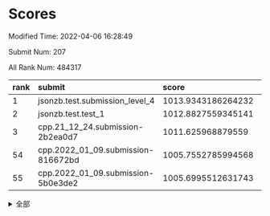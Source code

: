 # Scores

Modified Time: 2022-04-06 16:28:49

Submit Num: 207

All Rank Num: 484317

| rank |               submit               |       score        |       sigma        | pk_num |
| :--- | :--------------------------------- | :----------------- | :----------------- | :----- |
| 1    | jsonzb.test.submission_level_4     | 1013.9343186264232 | 0.7930304263120969 | 9353   |
| 2    | jsonzb.test.test_1                 | 1012.8827559345141 | 0.8256985303659912 | 9360   |
| 3    | cpp.21_12_24.submission-2b2ea0d7   | 1011.625968879559  | 0.7980433506475476 | 9357   |
| 54   | cpp.2022_01_09.submission-816672bd | 1005.7552785994568 | 0.7130487139580697 | 9360   |
| 55   | cpp.2022_01_09.submission-5b0e3de2 | 1005.6995512631743 | 0.7124666659049127 | 9361   |


<details>
<summary>全部</summary>

| rank |                 submit                 |       score        |       sigma        | pk_num |
| :--- | :------------------------------------- | :----------------- | :----------------- | :----- |
| 1    | jsonzb.test.submission_level_4         | 1013.9343186264232 | 0.7930304263120969 | 9353   |
| 2    | jsonzb.test.test_1                     | 1012.8827559345141 | 0.8256985303659912 | 9360   |
| 3    | cpp.21_12_24.submission-2b2ea0d7       | 1011.625968879559  | 0.7980433506475476 | 9357   |
| 4    | gobigger.level_3.submission_level_3_39 | 1011.6088394109056 | 0.7629680249542601 | 9362   |
| 5    | gobigger.level_3.submission_level_3_22 | 1011.3189183509929 | 0.7804079565671947 | 9362   |
| 6    | gobigger.level_3.submission_level_3_24 | 1011.3173973221827 | 0.7875378656301829 | 9362   |
| 7    | gobigger.level_3.submission_level_3_46 | 1011.1101472218272 | 0.7608186570967498 | 9357   |
| 8    | gobigger.level_3.submission_level_3_18 | 1010.9835565324585 | 0.7602160193976423 | 9358   |
| 9    | gobigger.level_3.submission_level_3_21 | 1010.894984377951  | 0.7847802232573686 | 9360   |
| 10   | gobigger.level_3.submission_level_3_47 | 1010.8661617182654 | 0.7586667866413547 | 9357   |
| 11   | gobigger.level_3.submission_level_3_43 | 1010.8488899126821 | 0.7551605123173994 | 9359   |
| 12   | gobigger.level_3.submission_level_3_2  | 1010.8094917857615 | 0.7738338230187604 | 9352   |
| 13   | gobigger.level_3.submission_level_3_42 | 1010.7496460687364 | 0.7864665639277785 | 9362   |
| 14   | gobigger.level_3.submission_level_3_31 | 1010.6504922620979 | 0.7654340245047333 | 9357   |
| 15   | gobigger.level_3.submission_level_3_37 | 1010.6316845206474 | 0.7582011008460344 | 9363   |
| 16   | gobigger.level_3.submission_level_3_35 | 1010.6273854546175 | 0.7576280809139361 | 9360   |
| 17   | gobigger.level_3.submission_level_3_19 | 1010.5671887356638 | 0.7723139957443242 | 9359   |
| 18   | gobigger.level_3.submission_level_3_14 | 1010.5426397378797 | 0.770270160836393  | 9360   |
| 19   | gobigger.level_3.submission_level_3_41 | 1010.4946758045269 | 0.7991846196644641 | 9354   |
| 20   | gobigger.level_3.submission_level_3_23 | 1010.4626917624213 | 0.7469443601179503 | 9353   |
| 21   | gobigger.level_3.submission_level_3_36 | 1010.4599258990618 | 0.7542078798428686 | 9359   |
| 22   | gobigger.level_3.submission_level_3_12 | 1010.3932705882298 | 0.7578377576621603 | 9360   |
| 23   | gobigger.level_3.submission_level_3_20 | 1010.3134192670152 | 0.8018795705821347 | 9360   |
| 24   | gobigger.level_3.submission_level_3_38 | 1010.1988272012618 | 0.7428744857020243 | 9357   |
| 25   | gobigger.level_3.submission_level_3_17 | 1010.1553240998948 | 0.7760498419072038 | 9363   |
| 26   | gobigger.level_3.submission_level_3_45 | 1010.0880068160845 | 0.7524112194684122 | 9354   |
| 27   | gobigger.level_3.submission_level_3_7  | 1009.9894906068345 | 0.7645019368721291 | 9357   |
| 28   | gobigger.level_3.submission_level_3_10 | 1009.9004811318257 | 0.7570426938899623 | 9363   |
| 29   | gobigger.level_3.submission_level_3_28 | 1009.8681074477349 | 0.7697775600547944 | 9360   |
| 30   | gobigger.level_3.submission_level_3_49 | 1009.8427634473933 | 0.7483354297506414 | 9362   |
| 31   | gobigger.level_3.submission_level_3_33 | 1009.7494652836972 | 0.7419463736658538 | 9357   |
| 32   | gobigger.level_3.submission_level_3_9  | 1009.733283197124  | 0.747929232172463  | 9356   |
| 33   | gobigger.level_3.submission_level_3_27 | 1009.7223079972887 | 0.768506434083778  | 9359   |
| 34   | gobigger.level_3.submission_level_3_34 | 1009.6939699522352 | 0.761428995027721  | 9360   |
| 35   | gobigger.level_3.submission_level_3_6  | 1009.6407110074455 | 0.7578159320933834 | 9360   |
| 36   | gobigger.level_3.submission_level_3_26 | 1009.634352422916  | 0.7540241294459002 | 9359   |
| 37   | gobigger.level_3.submission_level_3_3  | 1009.5523656181638 | 0.7306176832979415 | 9354   |
| 38   | gobigger.level_3.submission_level_3_40 | 1009.4743139740226 | 0.7443501799326245 | 9360   |
| 39   | gobigger.level_3.submission_level_3_11 | 1009.468170232978  | 0.760489021949381  | 9362   |
| 40   | gobigger.level_3.submission_level_3_1  | 1009.4064157216744 | 0.7438542493172582 | 9359   |
| 41   | gobigger.level_3.submission_level_3_30 | 1009.3722148173715 | 0.746777936584124  | 9360   |
| 42   | gobigger.level_3.submission_level_3_25 | 1009.3044895348663 | 0.7497636559419504 | 9357   |
| 43   | gobigger.level_3.submission_level_3_48 | 1009.2943775635254 | 0.7571971469097308 | 9361   |
| 44   | gobigger.level_3.submission_level_3_29 | 1009.245699488404  | 0.7685488958019887 | 9359   |
| 45   | gobigger.level_3.submission_level_3_44 | 1009.1296853520729 | 0.7556386850794351 | 9360   |
| 46   | gobigger.level_3.submission_level_3_4  | 1009.1227147877631 | 0.753552945304014  | 9354   |
| 47   | gobigger.level_3.submission_level_3_16 | 1009.0676231448281 | 0.7504710311893381 | 9360   |
| 48   | gobigger.level_3.submission_level_3_15 | 1009.0583009147239 | 0.7502577925310064 | 9362   |
| 49   | gobigger.level_3.submission_level_3_32 | 1008.9783668695698 | 0.7611325047637714 | 9356   |
| 50   | gobigger.level_3.submission_level_3_5  | 1008.9110372982933 | 0.74692450477906   | 9361   |
| 51   | gobigger.level_3.submission_level_3_0  | 1008.8346482794982 | 0.7343843872845081 | 9358   |
| 52   | gobigger.level_3.submission_level_3_8  | 1008.560270224446  | 0.7280544197219532 | 9358   |
| 53   | gobigger.level_3.submission_level_3_13 | 1008.5299182243571 | 0.7476526120038173 | 9359   |
| 54   | cpp.2022_01_09.submission-816672bd     | 1005.7552785994568 | 0.7130487139580697 | 9360   |
| 55   | cpp.2022_01_09.submission-5b0e3de2     | 1005.6995512631743 | 0.7124666659049127 | 9361   |
| 56   | gobigger.level_1.submission_level_1_35 | 1005.2031463262805 | 0.7281733422907058 | 9358   |
| 57   | gobigger.level_1.submission_level_1_18 | 1004.715047213824  | 0.7250829224599468 | 9357   |
| 58   | gobigger.level_1.submission_level_1_34 | 1004.4232333465533 | 0.7081873587134733 | 9356   |
| 59   | gobigger.level_1.submission_level_1_27 | 1004.2656161682457 | 0.7142883934967613 | 9360   |
| 60   | gobigger.level_1.submission_level_1_40 | 1004.1861155162717 | 0.7154340433484899 | 9355   |
| 61   | gobigger.level_1.submission_level_1_19 | 1004.0874510045045 | 0.7160452944381741 | 9355   |
| 62   | gobigger.level_1.submission_level_1_26 | 1004.0349338079532 | 0.7137360253070717 | 9361   |
| 63   | gobigger.level_1.submission_level_1_7  | 1004.0083325297073 | 0.7014253298867034 | 9360   |
| 64   | gobigger.level_1.submission_level_1_3  | 1003.8693894694803 | 0.7132263653369346 | 9358   |
| 65   | gobigger.level_1.submission_level_1_45 | 1003.8025713919301 | 0.7115488879492712 | 9358   |
| 66   | gobigger.level_1.submission_level_1_37 | 1003.7367704504454 | 0.7270272733389445 | 9359   |
| 67   | gobigger.level_1.submission_level_1_33 | 1003.7015065618921 | 0.7167827491308875 | 9360   |
| 68   | gobigger.level_1.submission_level_1_47 | 1003.6485455119372 | 0.724562521186688  | 9362   |
| 69   | gobigger.level_1.submission_level_1_5  | 1003.6434308215565 | 0.7337963310344214 | 9359   |
| 70   | gobigger.level_1.submission_level_1_11 | 1003.5801297063027 | 0.7181761600022326 | 9361   |
| 71   | gobigger.level_1.submission_level_1_36 | 1003.4420380009875 | 0.7232883429717161 | 9357   |
| 72   | gobigger.level_1.submission_level_1_20 | 1003.4196810609465 | 0.7174997272823966 | 9364   |
| 73   | gobigger.level_1.submission_level_1_13 | 1003.407546566252  | 0.712197432088309  | 9363   |
| 74   | gobigger.level_1.submission_level_1_32 | 1003.3779543999887 | 0.7169428120583229 | 9361   |
| 75   | gobigger.level_1.submission_level_1_30 | 1003.3322216101496 | 0.7239104184103398 | 9355   |
| 76   | gobigger.level_1.submission_level_1_0  | 1003.3047591494312 | 0.7160153796466264 | 9358   |
| 77   | gobigger.level_1.submission_level_1_25 | 1003.2668378224271 | 0.7191828359388728 | 9362   |
| 78   | gobigger.level_1.submission_level_1_29 | 1003.2542053387839 | 0.7209599133050119 | 9356   |
| 79   | gobigger.level_1.submission_level_1_12 | 1003.2524295969573 | 0.711804050810395  | 9359   |
| 80   | gobigger.level_1.submission_level_1_43 | 1003.2410189282147 | 0.717998690232728  | 9361   |
| 81   | gobigger.level_1.submission_level_1_38 | 1003.2333102891918 | 0.7167343869222723 | 9360   |
| 82   | gobigger.level_1.submission_level_1_1  | 1003.1949626095403 | 0.7205490297311303 | 9367   |
| 83   | gobigger.level_1.submission_level_1_23 | 1003.1481028501134 | 0.7165970966480004 | 9364   |
| 84   | gobigger.level_1.submission_level_1_24 | 1003.0786854420247 | 0.7155320101297294 | 9358   |
| 85   | gobigger.level_1.submission_level_1_46 | 1003.0244107558353 | 0.7147480247375952 | 9361   |
| 86   | gobigger.level_1.submission_level_1_22 | 1003.0001490311247 | 0.7108473963093579 | 9361   |
| 87   | gobigger.level_1.submission_level_1_41 | 1002.9505212974217 | 0.7190625313473415 | 9356   |
| 88   | gobigger.level_1.submission_level_1_8  | 1002.8761375472143 | 0.7155051994082579 | 9357   |
| 89   | gobigger.level_1.submission_level_1_16 | 1002.7678383345499 | 0.7022202928839739 | 9367   |
| 90   | gobigger.level_1.submission_level_1_15 | 1002.6706791979149 | 0.7085957239800744 | 9362   |
| 91   | gobigger.level_1.submission_level_1_39 | 1002.6557643316928 | 0.7250119424936606 | 9354   |
| 92   | gobigger.level_1.submission_level_1_42 | 1002.6549739495737 | 0.7170891306502314 | 9360   |
| 93   | gobigger.level_1.submission_level_1_4  | 1002.6368815801382 | 0.7100376821961029 | 9360   |
| 94   | gobigger.level_1.submission_level_1_44 | 1002.549145707642  | 0.7091649842911556 | 9356   |
| 95   | gobigger.level_1.submission_level_1_49 | 1002.5432114250624 | 0.7225966699205851 | 9354   |
| 96   | gobigger.level_1.submission_level_1_14 | 1002.5373308286725 | 0.7126102745648449 | 9363   |
| 97   | gobigger.level_1.submission_level_1_31 | 1002.4944317905755 | 0.714143137888265  | 9358   |
| 98   | gobigger.level_1.submission_level_1_10 | 1002.4821288751297 | 0.711734685354412  | 9360   |
| 99   | gobigger.level_1.submission_level_1_9  | 1002.3845813388743 | 0.709259204771705  | 9361   |
| 100  | gobigger.level_1.submission_level_1_28 | 1002.3383067945874 | 0.7184479289487691 | 9362   |
| 101  | gobigger.level_1.submission_level_1_48 | 1002.3368348341305 | 0.7141857567205754 | 9355   |
| 102  | gobigger.level_1.submission_level_1_17 | 1002.1967349518776 | 0.7109433864476074 | 9359   |
| 103  | gobigger.level_1.submission_level_1_6  | 1002.1386709447324 | 0.7147513863287024 | 9361   |
| 104  | gobigger.level_1.submission_level_1_2  | 1002.1127247014622 | 0.7113285438991572 | 9357   |
| 105  | gobigger.level_1.submission_level_1_21 | 1001.9975737106504 | 0.7041367872980457 | 9358   |
| 106  | gobigger.random.submission_random_39   | 997.7964780859438  | 0.7115571059377009 | 9361   |
| 107  | gobigger.random.submission_random_10   | 997.3141938100431  | 0.695377173216674  | 9356   |
| 108  | gobigger.random.submission_random_34   | 997.0955263331863  | 0.6965326699679296 | 9358   |
| 109  | gobigger.random.submission_random_48   | 996.9598680811289  | 0.7168873521389635 | 9361   |
| 110  | gobigger.random.submission_random_41   | 996.9129309952484  | 0.7083305729565775 | 9361   |
| 111  | gobigger.random.submission_random_49   | 996.9004466799029  | 0.6999813086414168 | 9359   |
| 112  | gobigger.random.submission_random_43   | 996.8761199536087  | 0.715836387080088  | 9368   |
| 113  | gobigger.random.submission_random_6    | 996.8039674589055  | 0.7162031837697305 | 9360   |
| 114  | gobigger.random.submission_random_42   | 996.7555703692468  | 0.7123618175306896 | 9354   |
| 115  | gobigger.random.submission_random_20   | 996.7271071819113  | 0.7089481562498661 | 9361   |
| 116  | gobigger.random.submission_random_21   | 996.6536982689779  | 0.7118734084990351 | 9360   |
| 117  | gobigger.random.submission_random_16   | 996.6411995642659  | 0.7053927164134813 | 9358   |
| 118  | gobigger.random.submission_random_12   | 996.6363780159886  | 0.710420591029947  | 9358   |
| 119  | gobigger.random.submission_random_31   | 996.6224002045248  | 0.7136261193275146 | 9358   |
| 120  | gobigger.random.submission_random_13   | 996.6141368008726  | 0.716863448259487  | 9358   |
| 121  | gobigger.random.submission_random_9    | 996.5888466530904  | 0.70900852880959   | 9361   |
| 122  | gobigger.random.submission_random_18   | 996.5105393270168  | 0.7078549395048209 | 9361   |
| 123  | gobigger.random.submission_random_0    | 996.4916675463096  | 0.7061660079107033 | 9351   |
| 124  | gobigger.random.submission_random_7    | 996.419840716556   | 0.7153289414160868 | 9356   |
| 125  | gobigger.random.submission_random_1    | 996.4045983374133  | 0.7261604173145638 | 9360   |
| 126  | gobigger.random.submission_random_19   | 996.3822347047535  | 0.7042844786035614 | 9357   |
| 127  | gobigger.random.submission_random_38   | 996.3587429425094  | 0.7069077547879378 | 9364   |
| 128  | gobigger.random.submission_random_14   | 996.3145456466332  | 0.7120373455197333 | 9357   |
| 129  | gobigger.random.submission_random_40   | 996.2560036217874  | 0.7075982346774524 | 9360   |
| 130  | gobigger.random.submission_random_25   | 996.1494221351049  | 0.709431550246122  | 9361   |
| 131  | gobigger.random.submission_random_3    | 996.1488804223809  | 0.7092173967853336 | 9355   |
| 132  | gobigger.random.submission_random_8    | 996.0033381506653  | 0.7043418074775185 | 9359   |
| 133  | gobigger.random.submission_random_30   | 995.9491846506191  | 0.709743631060964  | 9362   |
| 134  | gobigger.random.submission_random_5    | 995.941378912861   | 0.7146294345782286 | 9354   |
| 135  | gobigger.random.submission_random_45   | 995.9183665069701  | 0.7111700096201986 | 9358   |
| 136  | gobigger.random.submission_random_36   | 995.9142874005164  | 0.716960527018604  | 9356   |
| 137  | gobigger.random.submission_random_26   | 995.8126228337467  | 0.7110753029067094 | 9357   |
| 138  | gobigger.random.submission_random_47   | 995.8057548489912  | 0.7150241900295241 | 9355   |
| 139  | gobigger.random.submission_random_11   | 995.8031404429572  | 0.718744400564692  | 9358   |
| 140  | gobigger.random.submission_random_15   | 995.7881640354275  | 0.7165144654482165 | 9359   |
| 141  | gobigger.random.submission_random_23   | 995.7505142698668  | 0.7108372712279042 | 9355   |
| 142  | gobigger.random.submission_random_37   | 995.7108708390947  | 0.7120143331206004 | 9361   |
| 143  | gobigger.random.submission_random_22   | 995.7034320918169  | 0.7009567481766849 | 9359   |
| 144  | gobigger.random.submission_random_4    | 995.6957346115115  | 0.7023979329428467 | 9355   |
| 145  | gobigger.random.submission_random_24   | 995.689440868852   | 0.7107025285363444 | 9362   |
| 146  | gobigger.random.submission_random_44   | 995.6142506898294  | 0.714233904445338  | 9358   |
| 147  | gobigger.random.submission_random_29   | 995.559595733498   | 0.7129897785021825 | 9359   |
| 148  | gobigger.random.submission_random_32   | 995.5525854306231  | 0.7143762774272073 | 9355   |
| 149  | gobigger.random.submission_random_33   | 995.5064338739085  | 0.7173873147440876 | 9358   |
| 150  | gobigger.random.submission_random_28   | 995.4109924692708  | 0.710347808073818  | 9356   |
| 151  | gobigger.random.submission_random_17   | 995.3324747241039  | 0.7222841191809641 | 9361   |
| 152  | gobigger.random.submission_random_27   | 995.2708158676453  | 0.7060473760327429 | 9359   |
| 153  | gobigger.random.submission_random_46   | 995.0398060458483  | 0.6996562340414805 | 9358   |
| 154  | gobigger.random.submission_random_35   | 995.0293882160204  | 0.7101296508569636 | 9358   |
| 155  | gobigger.random.submission_random_2    | 994.7136193862933  | 0.7187994994548361 | 9360   |
| 156  | gobigger.level_2.submission_level_2_16 | 994.2453149809505  | 0.7252904030669356 | 9360   |
| 157  | gobigger.level_2.submission_level_2_1  | 993.8197474154648  | 0.7365382814808815 | 9362   |
| 158  | gobigger.level_2.submission_level_2_43 | 993.2596294185543  | 0.7705650072662844 | 9352   |
| 159  | gobigger.level_2.submission_level_2_6  | 993.2288937079269  | 0.7360746879641277 | 9359   |
| 160  | gobigger.level_2.submission_level_2_47 | 993.2198750214009  | 0.7333979344442421 | 9359   |
| 161  | gobigger.level_2.submission_level_2_5  | 993.1852390045822  | 0.7600992241343056 | 9359   |
| 162  | gobigger.level_2.submission_level_2_22 | 993.020398969387   | 0.7415082487404876 | 9359   |
| 163  | gobigger.level_2.submission_level_2_2  | 992.8702235764212  | 0.7297682628272975 | 9358   |
| 164  | gobigger.level_2.submission_level_2_34 | 992.8208830507999  | 0.7444919505497789 | 9359   |
| 165  | gobigger.level_2.submission_level_2_32 | 992.7614720615277  | 0.726538699233867  | 9358   |
| 166  | gobigger.level_2.submission_level_2_26 | 992.6657744122118  | 0.753180547904829  | 9360   |
| 167  | gobigger.level_2.submission_level_2_48 | 992.6471388388727  | 0.7462142369436133 | 9355   |
| 168  | gobigger.level_2.submission_level_2_20 | 992.5991138676067  | 0.7338165602639165 | 9360   |
| 169  | gobigger.level_2.submission_level_2_8  | 992.5521489172285  | 0.733924940239692  | 9363   |
| 170  | gobigger.level_2.submission_level_2_17 | 992.472514824062   | 0.7568717017890015 | 9357   |
| 171  | gobigger.level_2.submission_level_2_3  | 992.4013110711719  | 0.7384157431570132 | 9359   |
| 172  | gobigger.level_2.submission_level_2_35 | 992.3791404467372  | 0.7365903117696876 | 9357   |
| 173  | gobigger.level_2.submission_level_2_37 | 992.3475921739894  | 0.7342439771396694 | 9361   |
| 174  | gobigger.level_2.submission_level_2_23 | 992.325594844008   | 0.7448005477742148 | 9353   |
| 175  | gobigger.level_2.submission_level_2_44 | 992.3123610726695  | 0.7259240288792786 | 9360   |
| 176  | gobigger.level_2.submission_level_2_25 | 992.2737282033701  | 0.7628435199950357 | 9354   |
| 177  | gobigger.level_2.submission_level_2_11 | 992.2322430210465  | 0.7501881922401763 | 9353   |
| 178  | gobigger.level_2.submission_level_2_41 | 992.1922520580488  | 0.7440739497489511 | 9357   |
| 179  | gobigger.level_2.submission_level_2_12 | 991.9803862869414  | 0.7369501151339354 | 9355   |
| 180  | gobigger.level_2.submission_level_2_31 | 991.9219607379961  | 0.7333945990512654 | 9360   |
| 181  | gobigger.level_2.submission_level_2_38 | 991.9114325492527  | 0.7549796712890394 | 9362   |
| 182  | gobigger.level_2.submission_level_2_45 | 991.8632423740137  | 0.7748103813471995 | 9358   |
| 183  | gobigger.level_2.submission_level_2_36 | 991.8520525710803  | 0.7521159732989057 | 9364   |
| 184  | gobigger.level_2.submission_level_2_49 | 991.8320518279642  | 0.7515309764801873 | 9357   |
| 185  | gobigger.level_2.submission_level_2_30 | 991.8031110280283  | 0.7524260395622783 | 9358   |
| 186  | gobigger.level_2.submission_level_2_40 | 991.7718846808121  | 0.7486190659585668 | 9359   |
| 187  | gobigger.level_2.submission_level_2_21 | 991.7433879466429  | 0.7415083260929017 | 9362   |
| 188  | gobigger.level_2.submission_level_2_46 | 991.6927445235582  | 0.7558640072913456 | 9355   |
| 189  | gobigger.level_2.submission_level_2_7  | 991.6069054033343  | 0.7521021845488627 | 9357   |
| 190  | gobigger.level_2.submission_level_2_10 | 991.5908877007446  | 0.7359320097837687 | 9358   |
| 191  | gobigger.level_2.submission_level_2_0  | 991.575316887159   | 0.7546087386346404 | 9358   |
| 192  | gobigger.level_2.submission_level_2_39 | 991.5637074974197  | 0.7307099578516919 | 9358   |
| 193  | gobigger.level_2.submission_level_2_33 | 991.5543262328442  | 0.7526263335147456 | 9361   |
| 194  | gobigger.level_2.submission_level_2_4  | 991.5394509486565  | 0.7369423939199858 | 9361   |
| 195  | gobigger.level_2.submission_level_2_42 | 991.4718862765593  | 0.7437185970236647 | 9363   |
| 196  | gobigger.level_2.submission_level_2_27 | 991.44839115328    | 0.7382212035139718 | 9360   |
| 197  | gobigger.level_2.submission_level_2_13 | 991.3637843486796  | 0.7599141017374735 | 9356   |
| 198  | gobigger.level_2.submission_level_2_24 | 991.323257481865   | 0.7366529990699285 | 9357   |
| 199  | gobigger.level_2.submission_level_2_9  | 991.312430474517   | 0.758473322015968  | 9361   |
| 200  | gobigger.level_2.submission_level_2_29 | 991.2311398500613  | 0.747884577449672  | 9360   |
| 201  | gobigger.level_2.submission_level_2_14 | 991.138511848862   | 0.7623215584717185 | 9362   |
| 202  | gobigger.level_2.submission_level_2_15 | 991.1049822103014  | 0.7796778353424975 | 9361   |
| 203  | gobigger.level_2.submission_level_2_18 | 991.0523076204267  | 0.7477937226178563 | 9358   |
| 204  | gobigger.level_2.submission_level_2_19 | 990.7146023491198  | 0.7686705656859255 | 9355   |
| 205  | gobigger.level_2.submission_level_2_28 | 990.4883053606953  | 0.7594738242097205 | 9353   |
| 206  | gobigger.none.submission_none_0        | 977.7520006213983  | 1.3069243145487495 | 9361   |
| 207  | gobigger.none.submission_none_1        | 974.8363385123158  | 1.5689622021011989 | 9361   |

</details>